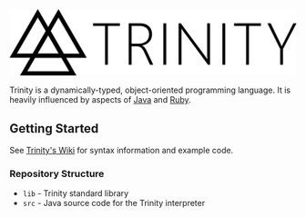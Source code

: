 ![Trinity Logo](https://raw.githubusercontent.com/chrisblutz/TrinityLang/master/logo/logo-horizontal.png)

Trinity is a dynamically-typed, object-oriented programming language.
It is heavily influenced by aspects of [Java](https://www.java.com/) and [Ruby](https://www.ruby-lang.org/).

## Getting Started
See [Trinity's Wiki](https://github.com/chrisblutz/TrinityLang/wiki) for syntax information and example code.

### Repository Structure
- `lib` - Trinity standard library
- `src` - Java source code for the Trinity interpreter
